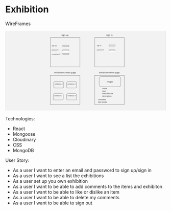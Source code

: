 # Exhibition

WireFrames

![alt text](/Screen%20Shot%202022-04-21%20at%203.27.00%20PM.png)


Technologies:
- React
- Mongoose
- Cloudinary
- CSS
- MongoDB

User Story:
- As a user I want to enter an email and password to sign up/sign in
- As a user I want to see a list the exhibitions
- As a user set up you own exhibition
- As a user I want to be able to add comments to the items and exhibiton
- As a user I want to be able to like or dislike an item
- As a user I want to be able to delete my comments
- As a user I want to be able to sign out

